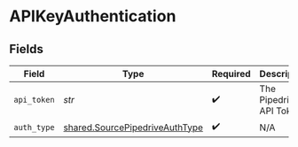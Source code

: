 # APIKeyAuthentication


## Fields

| Field                                                                            | Type                                                                             | Required                                                                         | Description                                                                      |
| -------------------------------------------------------------------------------- | -------------------------------------------------------------------------------- | -------------------------------------------------------------------------------- | -------------------------------------------------------------------------------- |
| `api_token`                                                                      | *str*                                                                            | :heavy_check_mark:                                                               | The Pipedrive API Token.                                                         |
| `auth_type`                                                                      | [shared.SourcePipedriveAuthType](../../models/shared/sourcepipedriveauthtype.md) | :heavy_check_mark:                                                               | N/A                                                                              |